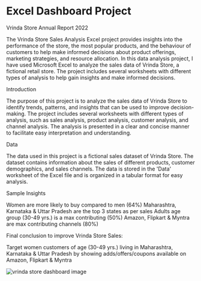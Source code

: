 # Excel Dashboard Project

Vrinda Store Annual Report 2022

The Vrinda Store Sales Analysis Excel project provides insights into the performance of the store, the most popular products, and the behaviour of customers to help make informed decisions about product offerings, marketing strategies, and resource allocation. In this data analysis project, I have used Microsoft Excel to analyze the sales data of Vrinda Store, a fictional retail store. The project includes several worksheets with different types of analysis to help gain insights and make informed decisions.

Introduction

The purpose of this project is to analyze the sales data of Vrinda Store to identify trends, patterns, and insights that can be used to improve decision-making. The project includes several worksheets with different types of analysis, such as sales analysis, product analysis, customer analysis, and channel analysis. The analysis is presented in a clear and concise manner to facilitate easy interpretation and understanding.

Data

The data used in this project is a fictional sales dataset of Vrinda Store. The dataset contains information about the sales of different products, customer demographics, and sales channels. The data is stored in the 'Data' worksheet of the Excel file and is organized in a tabular format for easy analysis.


Sample Insights

Women are more likely to buy compared to men (64%) Maharashtra, Karnataka & Uttar Pradesh are the top 3 states as per sales Adults age group (30-49 yrs.) is a max contributing (50%) Amazon, Flipkart & Myntra are max contributing channels (80%)

Final conclusion to improve Vrinda Store Sales:

Target women customers of age (30-49 yrs.) living in Maharashtra, Karnataka & Uttar Pradesh by showing adds/offers/coupons available on Amazon, Flipkart & Myntra

![vrinda store dashboard image](https://github.com/Krishn9779/Excel-Sales-and-Finance-Analytics-Project-of-AtliQ-Hardwares/assets/157500409/5a8d85c7-94eb-448d-a610-f8511aed6926)
